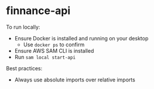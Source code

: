 # finnance-api
To run locally: 
- Ensure Docker is installed and running on your desktop
  - Use `docker ps` to confirm
- Ensure AWS SAM CLI is installed
- Run `sam local start-api`

Best practices:
- Always use absolute imports over relative imports